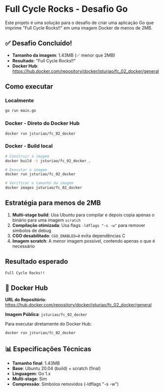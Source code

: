 # Full Cycle Rocks - Desafio Go

Este projeto é uma solução para o desafio de criar uma aplicação Go que imprime "Full Cycle Rocks!!" em uma imagem Docker de menos de 2MB.

## ✅ Desafio Concluído!

- **Tamanho da imagem**: 1.43MB (✅ menor que 2MB)
- **Resultado**: "Full Cycle Rocks!!" 
- **Docker Hub**: https://hub.docker.com/repository/docker/jsturiao/fc_02_docker/general

## Como executar

### Localmente
```bash
go run main.go
```

### Docker - Direto do Docker Hub
```bash
docker run jsturiao/fc_02_docker
```

### Docker - Build local
```bash
# Construir a imagem
docker build -t jsturiao/fc_02_docker .

# Executar a imagem
docker run jsturiao/fc_02_docker

# Verificar o tamanho da imagem
docker images jsturiao/fc_02_docker
```

## Estratégia para menos de 2MB

1. **Multi-stage build**: Usa Ubuntu para compilar e depois copia apenas o binário para uma imagem `scratch`
2. **Compilação otimizada**: Usa flags `-ldflags "-s -w"` para remover símbolos de debug
3. **CGO desabilitado**: `CGO_ENABLED=0` evita dependências C
4. **Imagem scratch**: A menor imagem possível, contendo apenas o que é necessário

## Resultado esperado

```
Full Cycle Rocks!!
```

## 🐳 Docker Hub

**URL do Repositório**: https://hub.docker.com/repository/docker/jsturiao/fc_02_docker/general

**Imagem Pública**: `jsturiao/fc_02_docker`

Para executar diretamente do Docker Hub:
```bash
docker run jsturiao/fc_02_docker
```

## 📊 Especificações Técnicas

- **Tamanho final**: 1.43MB
- **Base**: Ubuntu 20.04 (build) + scratch (final)
- **Linguagem**: Go 1.x
- **Multi-stage**: Sim
- **Compressão**: Símbolos removidos (-ldflags "-s -w")
